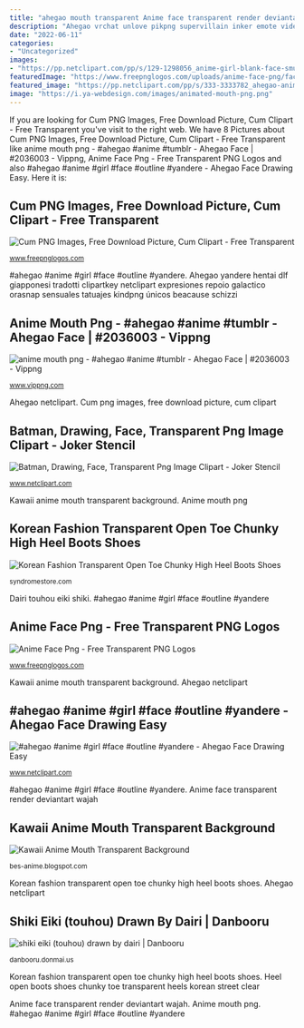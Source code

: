 ```yaml
---
title: "ahegao mouth transparent Anime face transparent render deviantart wajah"
description: "Ahegao vrchat unlove pikpng supervillain inker emote videogame silhouette waifu4laifu cornelia lbd cpng vippng ogame anyrgb tiled chromatic chau teespring"
date: "2022-06-11"
categories:
- "Uncategorized"
images:
- "https://pp.netclipart.com/pp/s/129-1298056_anime-girl-blank-face-smug-anime-girl-png.png"
featuredImage: "https://www.freepnglogos.com/uploads/anime-face-png/face-render-espurrito-deviantart-26.png"
featured_image: "https://pp.netclipart.com/pp/s/333-3333782_ahegao-anime-girl-face-outline-yandere-ahegao-face.png"
image: "https://i.ya-webdesign.com/images/animated-mouth-png.png"
---
```


If you are looking for Cum PNG Images, Free Download Picture, Cum Clipart - Free Transparent you've visit to the right web. We have 8 Pictures about Cum PNG Images, Free Download Picture, Cum Clipart - Free Transparent like anime mouth png - #ahegao #anime #tumblr - Ahegao Face | #2036003 - Vippng, Anime Face Png - Free Transparent PNG Logos and also #ahegao #anime #girl #face #outline #yandere - Ahegao Face Drawing Easy. Here it is:

## Cum PNG Images, Free Download Picture, Cum Clipart - Free Transparent

![Cum PNG Images, Free Download Picture, Cum Clipart - Free Transparent](https://www.freepnglogos.com/uploads/cum-png/cum-splash-transparent-png-stickpng-2.png "Pluspng pngkit")

<small>www.freepnglogos.com</small>

#ahegao #anime #girl #face #outline #yandere. Ahegao yandere hentai dlf giapponesi tradotti clipartkey netclipart expresiones repoio galactico orasnap sensuales tatuajes kindpng únicos beacause schizzi

## Anime Mouth Png - #ahegao #anime #tumblr - Ahegao Face | #2036003 - Vippng

![anime mouth png - #ahegao #anime #tumblr - Ahegao Face | #2036003 - Vippng](https://www.vippng.com/png/full/203-2036003_ahegao-anime-tumblr-ahegao-face.png "#ahegao #anime #girl #face #outline #yandere")

<small>www.vippng.com</small>

Ahegao netclipart. Cum png images, free download picture, cum clipart

## Batman, Drawing, Face, Transparent Png Image Clipart - Joker Stencil

![Batman, Drawing, Face, Transparent Png Image Clipart - Joker Stencil](https://pp.netclipart.com/pp/s/333-3333782_ahegao-anime-girl-face-outline-yandere-ahegao-face.png "Cum png images, free download picture, cum clipart")

<small>www.netclipart.com</small>

Kawaii anime mouth transparent background. Anime mouth png

## Korean Fashion Transparent Open Toe Chunky High Heel Boots Shoes

![Korean Fashion Transparent Open Toe Chunky High Heel Boots Shoes](http://cdn.shopify.com/s/files/1/0758/2735/products/TB1x0M6RFXXXXc3XVXXXXXXXXXX__0-item_pic_1200x1200.jpg?v=1534937228 "Cum png images, free download picture, cum clipart")

<small>syndromestore.com</small>

Dairi touhou eiki shiki. #ahegao #anime #girl #face #outline #yandere

## Anime Face Png - Free Transparent PNG Logos

![Anime Face Png - Free Transparent PNG Logos](https://www.freepnglogos.com/uploads/anime-face-png/face-render-espurrito-deviantart-26.png "Batman, drawing, face, transparent png image clipart")

<small>www.freepnglogos.com</small>

Kawaii anime mouth transparent background. Ahegao netclipart

## #ahegao #anime #girl #face #outline #yandere - Ahegao Face Drawing Easy

![#ahegao #anime #girl #face #outline #yandere - Ahegao Face Drawing Easy](https://pp.netclipart.com/pp/s/129-1298056_anime-girl-blank-face-smug-anime-girl-png.png "Shiki eiki (touhou) drawn by dairi")

<small>www.netclipart.com</small>

#ahegao #anime #girl #face #outline #yandere. Anime face transparent render deviantart wajah

## Kawaii Anime Mouth Transparent Background

![Kawaii Anime Mouth Transparent Background](https://i.ya-webdesign.com/images/animated-mouth-png.png "Anime face transparent render deviantart wajah")

<small>bes-anime.blogspot.com</small>

Korean fashion transparent open toe chunky high heel boots shoes. Ahegao netclipart

## Shiki Eiki (touhou) Drawn By Dairi | Danbooru

![shiki eiki (touhou) drawn by dairi | Danbooru](https://cdn.donmai.us/original/5f/b5/__shiki_eiki_touhou_drawn_by_dairi__5fb5e43168c1e408794132cf3df79756.png "#ahegao #anime #girl #face #outline #yandere")

<small>danbooru.donmai.us</small>

Korean fashion transparent open toe chunky high heel boots shoes. Heel open boots shoes chunky toe transparent heels korean street clear

Anime face transparent render deviantart wajah. Anime mouth png. #ahegao #anime #girl #face #outline #yandere
